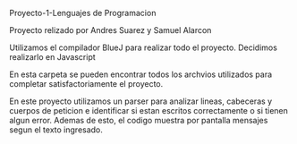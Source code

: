 Proyecto-1-Lenguajes de Programacion

Proyecto relizado por Andres Suarez y Samuel Alarcon

Utilizamos el compilador BlueJ para realizar todo el proyecto. Decidimos realizarlo en Javascript

En esta carpeta se pueden encontrar todos los archvios utilizados para completar satisfactoriamente el proyecto.

En este proyecto utilizamos un parser para analizar lineas, cabeceras y cuerpos de peticion e identificar si estan escritos correctamente o si tienen algun error. Ademas de esto, el codigo muestra por pantalla mensajes segun el texto ingresado.
